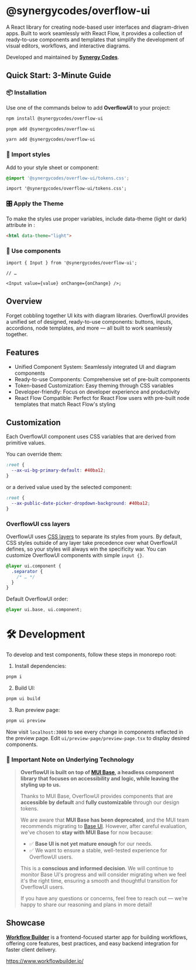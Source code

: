# @synergycodes/overflow-ui

A React library for creating node-based user interfaces and diagram-driven apps. Built to work seamlessly with React Flow, it provides a collection of ready-to-use components and templates that simplify the development of visual editors, workflows, and interactive diagrams.

Developed and maintained by **[Synergy Codes](https://www.synergycodes.com/)**.

## Quick Start: 3-Minute Guide

### 📦 Installation

Use one of the commands below to add **OverflowUI** to your project:

```bash
npm install @synergycodes/overflow-ui
```

```bash
pnpm add @synergycodes/overflow-ui
```

```bash
yarn add @synergycodes/overflow-ui
```

### 🎨 Import styles

Add to your style sheet or component:

```css
@import '@synergycodes/overflow-ui/tokens.css';
```

```tsx
import '@synergycodes/overflow-ui/tokens.css';
```

### 🎛️ Apply the Theme

To make the styles use proper variables, include data-theme (light or dark) attribute in <html>:

```html
<html data-theme="light">
```

### 🧱 Use components

```tsx
import { Input } from '@synergycodes/overflow-ui';

// …

<Input value={value} onChange={onChange} />;
```

## Overview

Forget cobbling together UI kits with diagram libraries. OverflowUI provides a unified set of designed, ready-to-use components: buttons, inputs, accordions, node templates, and more — all built to work seamlessly together.

## Features

- Unified Component System: Seamlessly integrated UI and diagram components
- Ready-to-use Components: Comprehensive set of pre-built components
- Token-based Customization: Easy theming through CSS variables
- Developer-friendly: Focus on developer experience and productivity
- React Flow Compatible: Perfect for React Flow users with pre-built node templates that match React Flow's styling

## Customization

Each OverflowUI component uses CSS variables that are derived from primitive values.

You can override them:

```css
:root {
  --ax-ui-bg-primary-default: #40ba12;
}
```

or a derived value used by the selected component:

```css
:root {
  --ax-public-date-picker-dropdown-background: #40ba12;
}
```

### OverflowUI css layers

OverflowUI uses [CSS layers](https://developer.mozilla.org/en-US/docs/Web/CSS/@layer) to separate its styles from yours. By default, CSS styles outside of any layer take precedence over what OverflowUI defines, so your styles will always win the specificity war. You can customize OverflowUI components with simple `input {}`.


```css
@layer ui.component {
  .separator {
    /* … */
  }
}
```

Default OverflowUI order:
```css
@layer ui.base, ui.component;
```

# 🛠️ Development

To develop and test components, follow these steps in monorepo root:

1. Install dependencies:

```bash
pnpm i
```

2. Build UI:

```bash
pnpm ui build
```

3. Run preview page:

```bash
pnpm ui preview
```

Now visit `localhost:3000` to see every change in components reflected in the preview page.
Edit `ui/preview-page/preview-page.tsx` to display desired components.

### 📣 Important Note on Underlying Technology

> **OverflowUI is built on top of [MUI Base](https://v6.mui.com/base-ui/getting-started/), a headless component library that focuses on accessibility and logic, while leaving the styling up to us.**
>
> Thanks to MUI Base, OverflowUI provides components that are **accessible by default** and **fully customizable** through our design tokens.
>
> We are aware that **MUI Base has been deprecated**, and the MUI team recommends migrating to [Base UI](https://base-ui.com).
> However, after careful evaluation, we've chosen to **stay with MUI Base** for now because:
>
> * ✅ **Base UI is not yet mature enough** for our needs.
> * ✅ We want to ensure a stable, well-tested experience for OverflowUI users.
>
> This is a **conscious and informed decision**.
> We will continue to monitor Base UI's progress and will consider migrating when we feel it's the right time, ensuring a smooth and thoughtful transition for OverflowUI users.
>
> If you have any questions or concerns, feel free to reach out — we’re happy to share our reasoning and plans in more detail!

## Showcase

**[Workflow Builder](https://www.workflowbuilder.io/)** is a frontend-focused starter app for building workflows, offering core features, best practices, and easy backend integration for faster client delivery.

https://www.workflowbuilder.io/
